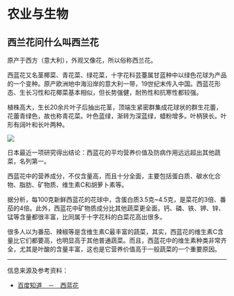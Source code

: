 # 农业与生物

## 西兰花问什么叫西兰花
原产于西方（意大利），外观又像花，所以俗称西兰花。

西蓝花又名茎椰菜、青花菜、绿花菜，十字花科芸薹属甘蓝种中以绿色花球为产品的一个变种。原产欧洲地中海沿岸的意大利一带，19世纪末传入中国。西蓝花形态、生长习性和花椰菜基本相似，但长势强健，耐热性和抗寒性都较强。

植株高大，生长20余片叶子后抽出花茎，顶端生紧密群集成花球状的群生花蕾，花蕾青绿色，故也称青花菜。叶色蓝绿，渐转为深蓝绿，蜡粉增多。叶柄狭长。叶形有阔叶和长叶两种。

![](https://iknow-pic.cdn.bcebos.com/b2de9c82d158ccbf6b6114db17d8bc3eb0354175?x-bce-process=image/resize,m_lfit,w_600,h_800,limit_1/quality,q_85)

日本最近一项研究得出结论：西蓝花的平均营养价值及防病作用远远超出其他蔬菜，名列第一。

西蓝花中的营养成分，不仅含量高，而且十分全面，主要包括蛋白质、碳水化合物、脂肪、矿物质、维生素C和胡萝卜素等。

据分析，每100克新鲜西蓝花的花球中，含蛋白质3.5克~4.5克，是菜花的3倍、番茄的4倍。此外，西蓝花中矿物质成分比其他蔬菜更全面，钙、磷、铁、钾、锌、锰等含量都很丰富，比同属于十字花科的白菜花高出很多。

很多人以为番茄、辣椒等是含维生素C最丰富的蔬菜，其实，西蓝花的维生素C含量比它们都要高，也明显高于其他普通蔬菜。而且，西蓝花中的维生素种类非常齐全，尤其是叶酸的含量丰富，这也是它营养价值高于一般蔬菜的一个重要原因。
***

<kbd>信息来源及参考资料：</kbd>
+ [百度知道　－　西蓝花](https://zhidao.baidu.com/question/483738178.html)

